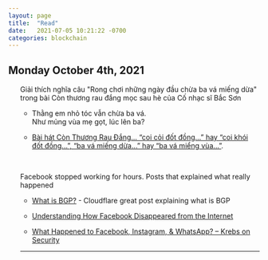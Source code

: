 ```yaml
---
layout: page
title:  "Read"
date:   2021-07-05 10:21:22 -0700
categories: blockchain
---
```


## Monday October 4th, 2021

<ul>

Giải thích nghĩa câu "Rong chơi những ngày đầu chừa ba vá miếng dừa" trong bài Còn thương rau đắng mọc sau hè của Cố nhạc sĩ Bắc Sơn

- Thằng em nhỏ tóc vẫn chừa ba vá.  
Như mủng vùa mẹ gọt, lúc lên ba?

- [Bài hát Còn Thương Rau Đắng… “coi cỏi đốt đồng…” hay “coi khói đốt đồng…”, “ba vá miếng dừa…” hay “ba vá miểng vùa…”](https://nhacxua.vn/bai-hat-con-thuong-rau-dang-coi-coi-dot-dong-hay-coi-khoi-dot-dong-ba-va-mieng-dua-hay-ba-va-mieng-vua/).

<br>

Facebook stopped working for hours.  Posts that explained what really happened

- [What is BGP?](https://www.cloudflare.com/learning/security/glossary/what-is-bgp/) - Cloudflare great post explaining what is BGP

- [Understanding How Facebook Disappeared from the Internet](https://blog.cloudflare.com/october-2021-facebook-outage/)

- [What Happened to Facebook, Instagram, & WhatsApp? – Krebs on Security](https://krebsonsecurity.com/2021/10/what-happened-to-facebook-instagram-whatsapp/)


---